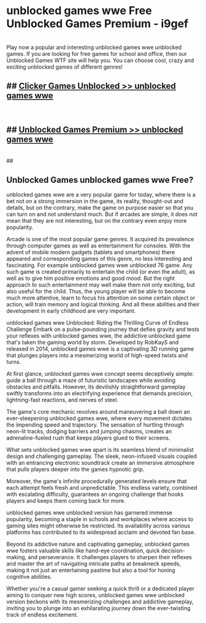 # unblocked games wwe  Free Unblocked Games Premium - i9gef <br>
<br>
Play now a popular and interesting unblocked games wwe unblocked games. If you are looking for free games for school and office, then our Unblocked Games WTF site will help you. You can choose cool, crazy and exciting unblocked games of different genres!


## ##  [Clicker Games Unblocked >> unblocked games wwe](http://freeplayer.one?title=unblocked_games_wwe&ref=UGames)
  <br>

##  ## [Unblocked Games Premium >> unblocked games wwe](http://freeplayer.one?title=unblocked_games_wwe&ref=UGames)
  <br>
  ##



## Unblocked Games unblocked games wwe Free?

unblocked games wwe are a very popular game for today, where there is a bet not on a strong immersion in the game, its reality, thought-out and details, but on the contrary, make the game on purpose easier so that you can turn on and not understand much. But if arcades are simple, it does not mean that they are not interesting, but on the contrary even enjoy more popularity.

Arcade is one of the most popular game genres. It acquired its prevalence through computer games as well as entertainment for consoles. With the advent of mobile modern gadgets (tablets and smartphones) there appeared and corresponding games of this genre, no less interesting and fascinating. For example unblocked games wwe unblocked 76 game. Any such game is created primarily to entertain the child (or even the adult), as well as to give him positive emotions and good mood. But the right approach to such entertainment may well make them not only exciting, but also useful for the child. Thus, the young player will be able to become much more attentive, learn to focus his attention on some certain object or action, will train memory and logical thinking. And all these abilities and their development in early childhood are very important.

unblocked games wwe Unblocked: Riding the Thrilling Curve of Endless Challenge
Embark on a pulse-pounding journey that defies gravity and tests your reflexes with unblocked games wwe, the addictive unblocked game that's taken the gaming world by storm. Developed by RobKayS and released in 2014, unblocked games wwe is a captivating 3D running game that plunges players into a mesmerizing world of high-speed twists and turns.

At first glance, unblocked games wwe concept seems deceptively simple: guide a ball through a maze of futuristic landscapes while avoiding obstacles and pitfalls. However, its devilishly straightforward gameplay swiftly transforms into an electrifying experience that demands precision, lightning-fast reactions, and nerves of steel.

The game's core mechanic revolves around maneuvering a ball down an ever-steepening unblocked games wwe, where every movement dictates the impending speed and trajectory. The sensation of hurtling through neon-lit tracks, dodging barriers and jumping chasms, creates an adrenaline-fueled rush that keeps players glued to their screens.

What sets unblocked games wwe apart is its seamless blend of minimalist design and challenging gameplay. The sleek, neon-infused visuals coupled with an entrancing electronic soundtrack create an immersive atmosphere that pulls players deeper into the games hypnotic grip.

Moreover, the game's infinite procedurally generated levels ensure that each attempt feels fresh and unpredictable. This endless variety, combined with escalating difficulty, guarantees an ongoing challenge that hooks players and keeps them coming back for more.

unblocked games wwe unblocked version has garnered immense popularity, becoming a staple in schools and workplaces where access to gaming sites might otherwise be restricted. Its availability across various platforms has contributed to its widespread acclaim and devoted fan base.

Beyond its addictive nature and captivating gameplay, unblocked games wwe fosters valuable skills like hand-eye coordination, quick decision-making, and perseverance. It challenges players to sharpen their reflexes and master the art of navigating intricate paths at breakneck speeds, making it not just an entertaining pastime but also a tool for honing cognitive abilities.

Whether you're a casual gamer seeking a quick thrill or a dedicated player aiming to conquer new high scores, unblocked games wwe unblocked version beckons with its mesmerizing challenges and addictive gameplay, inviting you to plunge into an exhilarating journey down the ever-twisting track of endless excitement.
